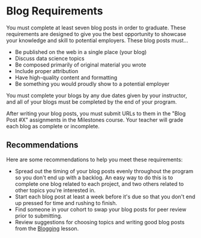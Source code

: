 # Blog Requirements

You must complete at least seven blog posts in order to graduate. These requirements are designed to give you the best opportunity to showcase your knowledge and skill to potential employers. These blog posts must...

* Be published on the web in a single place (your blog)
* Discuss data science topics
* Be composed primarily of original material you wrote
* Include proper attribution
* Have high-quality content and formatting
* Be something you would proudly show to a potential employer

You must complete your blogs by any due dates given by your instructor, and all of your blogs must be completed by the end of your program.

After writing your blog posts, you must submit URLs to them in the "Blog Post #X" assignments in the Milestones course. Your teacher will grade each blog as complete or incomplete.

## Recommendations

Here are some recommendations to help you meet these requirements:

* Spread out the timing of your blog posts evenly throughout the program so you don't end up with a backlog. An easy way to do this is to complete one blog related to each project, and two others related to other topics you're interested in.
* Start each blog post at least a week before it's due so that you don't end up pressed for time and rushing to finish.
* Find someone in your cohort to swap your blog posts for peer review prior to submitting.
* Review suggestions for choosing topics and writing good blog posts from the [Blogging][] lesson.

[Blogging]: https://github.com/learn-co-curriculum/dsc-welcome-blogging-v2-1
